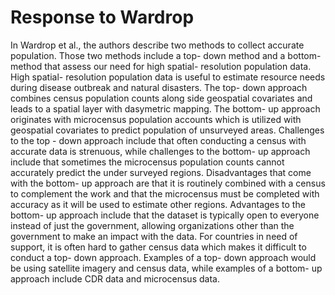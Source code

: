 # Response to Wardrop


In Wardrop et al., the authors describe two methods to collect accurate population. Those two methods include a top- down method and a bottom- method that assess our need for high spatial- resolution population data. High spatial- resolution population data is useful to estimate resource needs during disease outbreak and natural disasters. The top- down approach combines census population counts along side geospatial covariates and leads to a spatial layer with dasymetric mapping. The bottom- up approach originates with microcensus population accounts which is utilized with geospatial covariates to predict population of unsurveyed areas. Challenges to the top - down approach include that often conducting a census with accurate data is strenuous, while challenges to the bottom- up approach include that sometimes the microcensus population counts cannot accurately predict the under surveyed regions. Disadvantages that come with the bottom- up approach are that it is routinely combined with a census to complement the work and that the microcensus must be completed with accuracy as it will be used to estimate other regions. Advantages to the bottom- up approach include that the dataset is typically open to everyone instead of just the government, allowing organizations other than the government to make an impact with the data. For countries in need of support, it is often hard to gather census data which makes it difficult to conduct a top- down approach. Examples of a top- down approach would be using satellite imagery and census data, while examples of a bottom- up approach include CDR data and microcensus data.

